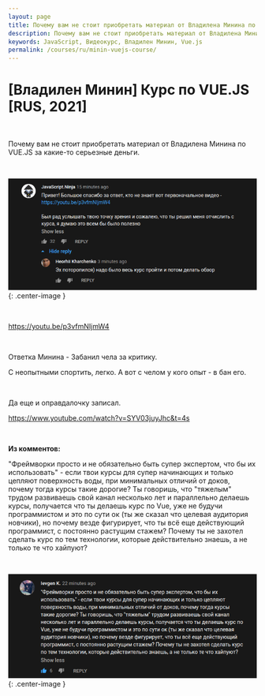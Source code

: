 ```yaml
---
layout: page
title: Почему вам не стоит приобретать материал от Владилена Минина по VUE.JS
description: Почему вам не стоит приобретать материал от Владилена Минина по VUE.JS
keywords: JavaScript, Видеокурс, Владилен Минин, Vue.js
permalink: /courses/ru/minin-vuejs-course/
---
```


# [Владилен Минин] Курс по VUE.JS [RUS, 2021]

<br/>

Почему вам не стоит приобретать материал от Владилена Минина по VUE.JS за какие-то серьезные деньги.

<br/>

![Почему вам не стоит приобретать материал от Владилена Минина по VUE.JS](/img/courses/ru/minin-vuejs-course/pic1.png 'Почему вам не стоит приобретать материал от Владилена Минина по VUE.JS'){: .center-image }

<br/>

https://youtu.be/p3vfmNIjmW4

<br/>

Ответка Минина - Забанил чела за критику.

С неопытными спортить, легко. А вот с челом у кого опыт - в бан его.

<br/>

Да еще и оправдалочку записал.

https://www.youtube.com/watch?v=SYV03juyJhc&t=4s

<br/>

**Из комментов:**

"Фреймворки просто и не обязательно быть супер экспертом, что бы их использовать" - если твои курсы для супер начинающих и только цепляют поверхность воды, при минимальных отличий от доков, почему тогда курсы такие дорогие? Ты говоришь, что "тяжелым" трудом развиваешь свой канал несколько лет и параллельно делаешь курсы, получается что ты делаешь курс по Vue, уже не будучи программистом и это по сути ок (ты же сказал что целевая аудитория новчики), но почему везде фигурирует, что ты всё еще действующий программист, с постоянно растущим стажем? Почему ты не захотел сделать курс по тем технологии, которые действительно знаешь, а не только те что хайпуют?

<br/>

![Почему вам не стоит приобретать материал от Владилена Минина по VUE.JS](/img/courses/ru/minin-vuejs-course/pic2.png 'Почему вам не стоит приобретать материал от Владилена Минина по VUE.JS'){: .center-image }
